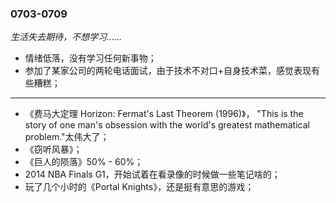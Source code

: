### 0703-0709

*生活失去期待，不想学习……*

- 情绪低落，没有学习任何新事物；
- 参加了某家公司的两轮电话面试，由于技术不对口+自身技术菜，感觉表现有些糟糕；

---

- 《费马大定理 Horizon: Fermat's Last Theorem‎ (1996)》，  "This is the story of one man's obsession with the world's greatest mathematical problem."太伟大了；
- 《窃听风暴》；
- 《巨人的陨落》50% - 60%；
- 2014 NBA Finals G1，开始试着在看录像的时候做一些笔记啥的；
- 玩了几个小时的《Portal Knights》，还是挺有意思的游戏；
